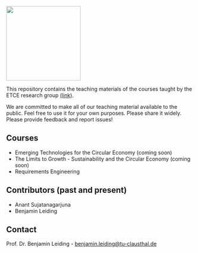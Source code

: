 
<img src="https://www.presse.tu-clausthal.de/fileadmin/Presse/images/Corporate_Design/Logo/Logo_TUC_en_CMYK.jpg" width="200">

This repository contains the teaching materials of the courses taught by the ETCE research group [(link)](https://etce-lab.com).

We are committed to make all of our teaching material available to the public. Feel free to use it for your own purposes. Please share it widely. Please provide feedback and report issues!

## Courses
- Emerging Technologies for the Circular Economy (coming soon)
- The Limits to Growth - Sustainability and the Circular Economy (coming soon)
- Requirements Engineering


## Contributors (past and present)
- Anant Sujatanagarjuna
- Benjamin Leiding

## Contact
Prof. Dr. Benjamin Leiding - benjamin.leiding@tu-clausthal.de
